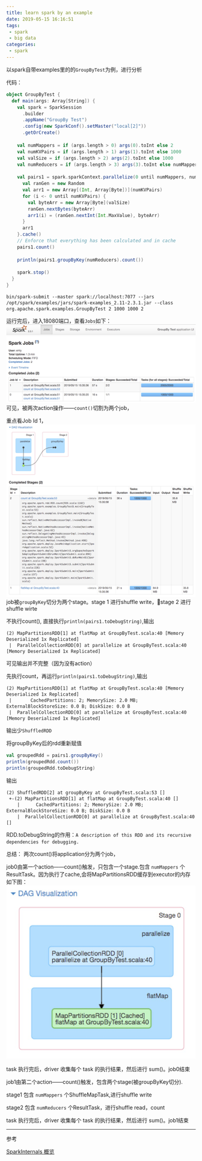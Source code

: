 ```yaml
---
title: learn spark by an example
date: 2019-05-15 16:16:51
tags: 
 - spark
 - big data
categories: 
 - spark
---
```


以spark自带examples里的的`GroupByTest`为例，进行分析

代码：

```scala
object GroupByTest {
  def main(args: Array[String]) {
    val spark = SparkSession
      .builder
      .appName("GroupBy Test")
      .config(new SparkConf().setMaster("local[2]"))
      .getOrCreate()

    val numMappers = if (args.length > 0) args(0).toInt else 2
    val numKVPairs = if (args.length > 1) args(1).toInt else 1000
    val valSize = if (args.length > 2) args(2).toInt else 1000
    val numReducers = if (args.length > 3) args(3).toInt else numMappers

    val pairs1 = spark.sparkContext.parallelize(0 until numMappers, numMappers).flatMap { p =>
      val ranGen = new Random
      val arr1 = new Array[(Int, Array[Byte])](numKVPairs)
      for (i <- 0 until numKVPairs) {
        val byteArr = new Array[Byte](valSize)
        ranGen.nextBytes(byteArr)
        arr1(i) = (ranGen.nextInt(Int.MaxValue), byteArr)
      }
      arr1
    }.cache()
    // Enforce that everything has been calculated and in cache
    pairs1.count()

    println(pairs1.groupByKey(numReducers).count())

    spark.stop()
  }
}
```

```shell
bin/spark-submit --master spark://localhost:7077 --jars /opt/spark/examples/jars/spark-examples_2.11-2.3.1.jar --class org.apache.spark.examples.GroupByTest 2 1000 1000 2
```
运行完后，进入18080端口，查看`Jobs`如下：
![](./learn-spark-by-an-example/jobs.jpeg)
可见，被两次action操作——`count()`切割为两个job，

重点看Job Id 1，
![](./learn-spark-by-an-example/stage.jpeg)
job被`groupByKey`切分为两个stage。stage 1 进行shuffle write，stage 2 进行shuffle wirte



不执行count(), 直接执行`println(pairs1.toDebugString)`,输出
```shell
(2) MapPartitionsRDD[1] at flatMap at GroupByTest.scala:40 [Memory Deserialized 1x Replicated]
 |  ParallelCollectionRDD[0] at parallelize at GroupByTest.scala:40 [Memory Deserialized 1x Replicated]
```
可见输出并不完整（因为没有action）


先执行count，再运行`println(pairs1.toDebugString)`,输出
```shell
(2) MapPartitionsRDD[1] at flatMap at GroupByTest.scala:40 [Memory Deserialized 1x Replicated]
 |       CachedPartitions: 2; MemorySize: 2.0 MB; ExternalBlockStoreSize: 0.0 B; DiskSize: 0.0 B
 |  ParallelCollectionRDD[0] at parallelize at GroupByTest.scala:40 [Memory Deserialized 1x Replicated]
```
输出少`ShuffledRDD`

将groupByKey后的rdd重新赋值
```scala
val groupedRdd = pairs1.groupByKey()
println(groupedRdd.count())
println(groupedRdd.toDebugString)
```

输出
```shell
(2) ShuffledRDD[2] at groupByKey at GroupByTest.scala:53 []
 +-(2) MapPartitionsRDD[1] at flatMap at GroupByTest.scala:40 []
    |      CachedPartitions: 2; MemorySize: 2.0 MB; ExternalBlockStoreSize: 0.0 B; DiskSize: 0.0 B
    |  ParallelCollectionRDD[0] at parallelize at GroupByTest.scala:40 []
```

RDD.toDebugString的作用：`A description of this RDD and its recursive dependencies for debugging.`

总结：
两次count()将application分为两个job，

job0由第一个action——count()触发，只包含一个stage.包含 `numMappers` 个ResultTask。因为执行了cache,会将MapPartitionsRDD缓存到executor的内存
如下图：
![](./learn-spark-by-an-example/stage0_detail.jpeg)

task 执行完后，driver 收集每个 task 的执行结果，然后进行 sum()。job0结束

job1由第二个action——count()触发，包含两个stage(被groupByKey切分).

stage1 包含 `numMappers` 个ShuffleMapTask,进行shuffle write

stage2 包含 `numReducers` 个ResultTask，进行shuffle read，count

task 执行完后，driver 收集每个 task 的执行结果，然后进行 sum()。job1结束

---
参考

[SparkInternals 概览](https://github.com/JerryLead/SparkInternals/blob/master/markdown/1-Overview.md)